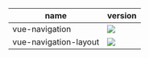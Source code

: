 | name                  | version                                                                                                              |
| --------------------- | -------------------------------------------------------------------------------------------------------------------- |
| vue-navigation        | [![](https://img.shields.io/npm/v/@0x30/vue-navigation)](https://www.npmjs.com/package/@0x30/vue-navigation)         |
| vue-navigation-layout | [![](https://img.shields.io/npm/v/@0x30/vue-navigation-layout)](https://www.npmjs.com/package/vue-navigation-layout) |